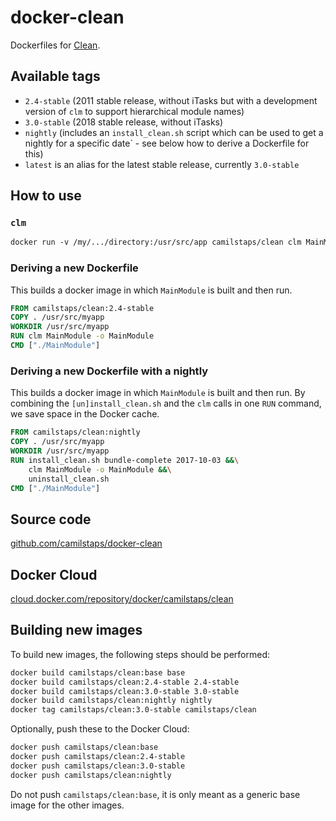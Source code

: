 # docker-clean

Dockerfiles for [Clean](http://clean.cs.ru.nl).

## Available tags

* `2.4-stable` (2011 stable release, without iTasks but with a development
  version of `clm` to support hierarchical module names)
* `3.0-stable` (2018 stable release, without iTasks)
* `nightly` (includes an `install_clean.sh` script which can be used to get a
  nightly for a specific date` - see below how to derive a Dockerfile for this)
* `latest` is an alias for the latest stable release, currently `3.0-stable`

## How to use

### `clm`

```Dockerfile
docker run -v /my/.../directory:/usr/src/app camilstaps/clean clm MainModule
```

### Deriving a new Dockerfile

This builds a docker image in which `MainModule` is built and then run.

```Dockerfile
FROM camilstaps/clean:2.4-stable
COPY . /usr/src/myapp
WORKDIR /usr/src/myapp
RUN clm MainModule -o MainModule
CMD ["./MainModule"]
```

### Deriving a new Dockerfile with a nightly

This builds a docker image in which `MainModule` is built and then run.
By combining the `[un]install_clean.sh` and the `clm` calls in one `RUN`
command, we save space in the Docker cache.

```Dockerfile
FROM camilstaps/clean:nightly
COPY . /usr/src/myapp
WORKDIR /usr/src/myapp
RUN install_clean.sh bundle-complete 2017-10-03 &&\
	clm MainModule -o MainModule &&\
	uninstall_clean.sh
CMD ["./MainModule"]
```

## Source code

[github.com/camilstaps/docker-clean](https://github.com/camilstaps/docker-clean)

## Docker Cloud

[cloud.docker.com/repository/docker/camilstaps/clean](https://cloud.docker.com/repository/docker/camilstaps/clean)

## Building new images

To build new images, the following steps should be performed:

```bash
docker build camilstaps/clean:base base
docker build camilstaps/clean:2.4-stable 2.4-stable
docker build camilstaps/clean:3.0-stable 3.0-stable
docker build camilstaps/clean:nightly nightly
docker tag camilstaps/clean:3.0-stable camilstaps/clean
```

Optionally, push these to the Docker Cloud:

```bash
docker push camilstaps/clean:base
docker push camilstaps/clean:2.4-stable
docker push camilstaps/clean:3.0-stable
docker push camilstaps/clean:nightly
```

Do not push `camilstaps/clean:base`, it is only meant as a generic base image
for the other images.
